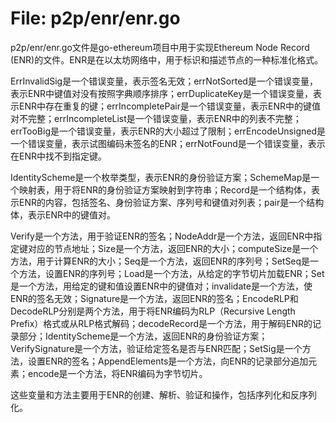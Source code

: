 # File: p2p/enr/enr.go

p2p/enr/enr.go文件是go-ethereum项目中用于实现Ethereum Node Record (ENR)的文件。ENR是在以太坊网络中，用于标识和描述节点的一种标准化格式。

ErrInvalidSig是一个错误变量，表示签名无效；errNotSorted是一个错误变量，表示ENR中键值对没有按照字典顺序排序；errDuplicateKey是一个错误变量，表示ENR中存在重复的键；errIncompletePair是一个错误变量，表示ENR中的键值对不完整；errIncompleteList是一个错误变量，表示ENR中的列表不完整；errTooBig是一个错误变量，表示ENR的大小超过了限制；errEncodeUnsigned是一个错误变量，表示试图编码未签名的ENR；errNotFound是一个错误变量，表示在ENR中找不到指定键。

IdentityScheme是一个枚举类型，表示ENR的身份验证方案；SchemeMap是一个映射表，用于将ENR的身份验证方案映射到字符串；Record是一个结构体，表示ENR的内容，包括签名、身份验证方案、序列号和键值对列表；pair是一个结构体，表示ENR中的键值对。

Verify是一个方法，用于验证ENR的签名；NodeAddr是一个方法，返回ENR中指定键对应的节点地址；Size是一个方法，返回ENR的大小；computeSize是一个方法，用于计算ENR的大小；Seq是一个方法，返回ENR的序列号；SetSeq是一个方法，设置ENR的序列号；Load是一个方法，从给定的字节切片加载ENR；Set是一个方法，用给定的键和值设置ENR中的键值对；invalidate是一个方法，使ENR的签名无效；Signature是一个方法，返回ENR的签名；EncodeRLP和DecodeRLP分别是两个方法，用于将ENR编码为RLP（Recursive Length Prefix）格式或从RLP格式解码；decodeRecord是一个方法，用于解码ENR的记录部分；IdentityScheme是一个方法，返回ENR的身份验证方案；VerifySignature是一个方法，验证给定签名是否与ENR匹配；SetSig是一个方法，设置ENR的签名；AppendElements是一个方法，向ENR的记录部分追加元素；encode是一个方法，将ENR编码为字节切片。

这些变量和方法主要用于ENR的创建、解析、验证和操作，包括序列化和反序列化。

